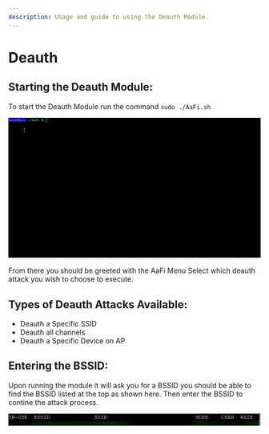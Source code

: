 ```yaml
---
description: Usage and guide to using the Deauth Module.
---
```


# Deauth

## Starting the Deauth Module:

To start the Deauth Module run the command `sudo ./AaFi.sh`

![](../.gitbook/assets/r7etis4b8p.gif)

From there you should be greeted with the AaFi Menu Select which deauth attack you wish to choose to execute.

## Types of Deauth Attacks Available:

* Deauth a Specific SSID 
* Deauth all channels 
* Deauth a Specific Device on AP 

## Entering the BSSID:

Upon running the module it will ask you for a BSSID you should be able to find the BSSID listed at the top as shown here. Then enter the BSSID to contine the attack process.

![](../.gitbook/assets/image%20%284%29.png)

